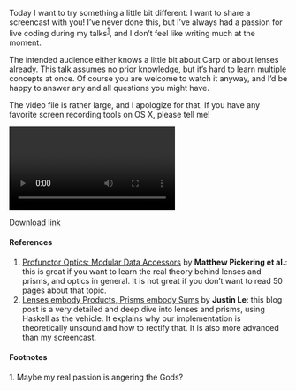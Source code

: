 Today I want to try something a little bit different: I want to share a
screencast with you! I’ve never done this, but I’ve always had a passion for
live coding during my talks<sup><a href="#1">1</a></sup>, and I don’t feel like
writing much at the moment.

The intended audience either knows a little bit about Carp or about lenses
already. This talk assumes no prior knowledge, but it’s hard to learn multiple
concepts at once. Of course you are welcome to watch it anyway, and I’d be
happy to answer any and all questions you might have.

The video file is rather large, and I apologize for that. If you have any
favorite screen recording tools on OS X, please tell me!

<video controls><source src="https://veitheller.de/static/lenses.mp4" type="video/mp4"></video>

[Download link](https://veitheller.de/static/lenses.mp4)

#### References

1. [Profunctor Optics: Modular Data Accessors](http://www.cs.ox.ac.uk/people/jeremy.gibbons/publications/poptics.pdf)
   by **Matthew Pickering et al.**: this is great if you want to learn the real
   theory behind lenses and prisms, and optics in general. It is not great if
   you don’t want to read 50 pages about that topic.
2. [Lenses embody Products, Prisms embody Sums](https://blog.jle.im/entry/lenses-products-prisms-sums.html)
   by **Justin Le**: this blog post is a very detailed and deep dive into
   lenses and prisms, using Haskell as the vehicle. It explains why our
   implementation is theoretically unsound and how to rectify that. It is also
   more advanced than my screencast.

#### Footnotes

<span id="1">1.</span> Maybe my real passion is angering the Gods?
